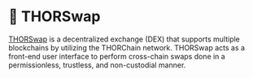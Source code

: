 # 🔨 THORSwap

[THORSwap](https://thorswap.finance/) is a decentralized exchange (DEX) that supports multiple blockchains by utilizing the THORChain network. THORSwap acts as a front-end user interface to perform cross-chain swaps done in a permissionless, trustless, and non-custodial manner.
